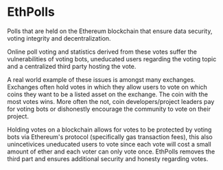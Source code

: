 # EthPolls
Polls that are held on the Ethereum blockchain that ensure data security, voting integrity and decentralization.

Online poll voting and statistics derived from these votes suffer the vulnerabilities of voting bots, uneducated users regarding the voting topic and a centralized third party hosting the vote. 

A real world example of these issues is amongst many exchanges. Exchanges often hold votes in which they allow users to vote on which coins they want to be a listed asset on the exchange. The coin with the most votes wins. More often the not, coin developers/project leaders pay for voting bots or dishonestly encourage the community to vote on their project.

Holding votes on a blockchain allows for votes to be protected by voting bots via Ethereum's protocol (specifically gas transaction fees), this also unincetivices uneducated users to vote since each vote will cost a small amount of ether and each voter can only vote once. EthPolls removes the third part and ensures additional security and honesty regarding votes.

